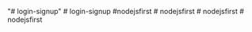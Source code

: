 "# login-signup" 
#   l o g i n - s i g n u p  
 # n o d e j s f i r s t  
 #   n o d e j s f i r s t  
 #   n o d e j s f i r s t  
 #   n o d e j s f i r s t  
 